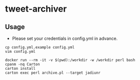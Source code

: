 # tweet-archiver

## Usage

- Please set your credentials in config.yml in advance.

```
cp config.yml.example config.yml
vim config.yml
```

```
docker run --rm -it -v $(pwd):/workdir -w /workdir perl bash
cpanm -nq Carton
carton install
carton exec perl archive.pl --target jadiunr
```
